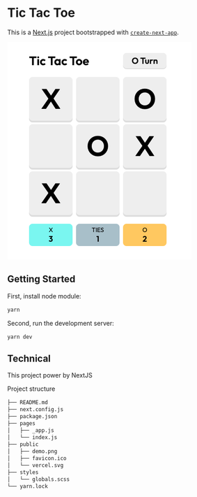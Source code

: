 # Tic Tac Toe

This is a [Next.js](https://nextjs.org/) project bootstrapped with [`create-next-app`](https://github.com/vercel/next.js/tree/canary/packages/create-next-app).

![img.png](public/demo.png)

## Getting Started

First, install node module:

```bash
yarn
```

Second, run the development server:

```bash
yarn dev
```

## Technical
This project power by NextJS

Project structure
```
├── README.md
├── next.config.js
├── package.json
├── pages
│   ├── _app.js
│   └── index.js
├── public
│   ├── demo.png
│   ├── favicon.ico
│   └── vercel.svg
├── styles
│   └── globals.scss
└── yarn.lock
```



